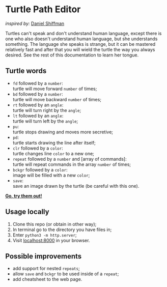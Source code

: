 # Turtle Path Editor

_inspired by:_ [Daniel Shiffman](https://github.com/shiffman)

Turtles can't speak and don't understand human language, except there is one who also doesn't understand human language, but she understands something. The language she speaks is strange, but it can be mastered relatively fast and after that you will wield the turtle the way you always desired. See the rest of this documentation to learn her tongue.

## Turtle words

- `fd` followed by a `number`:<br>turtle will move forward `number` of times;
- `bd` followed by a `number`:<br>turtle will move backward `number` of times;
- `rt` followed by an `angle`:<br>turtle will turn right by the `angle`;
- `lt` followed by an `angle`:<br>turtle will turn left by the `angle`;
- `pu`:<br>turtle stops drawing and moves more secretive;
- `pd`:<br>turtle starts drawing the line after itself;
- `clr` followed by a `color`:<br>turtle changes line `color` to a new one;
- `repeat` followed by a `number` and \[array of commands\]:<br>turtle will repeat commands in the array `number` of times;
- `bckgr` followed by a `color`:<br>image will be filled with a new `color`;
- `save`:<br>save an image drawn by the turtle (be careful with this one).

[**Go, try them out!**](https://fabritsius.github.io/shiffmans-code-editor/)

## Usage locally

1. Clone this repo (or obtain in other way);
2. In terminal go to the directory you have files in;
3. Enter `python3 -m http.server`;
4. Visit [localhost:8000](http://localhost:8000) in your browser.

## Possible improvements

- add support for nested `repeats`;
- allow `save` and `bckgr` to be used inside of a `repeat`;
- add cheatsheet to the web page.